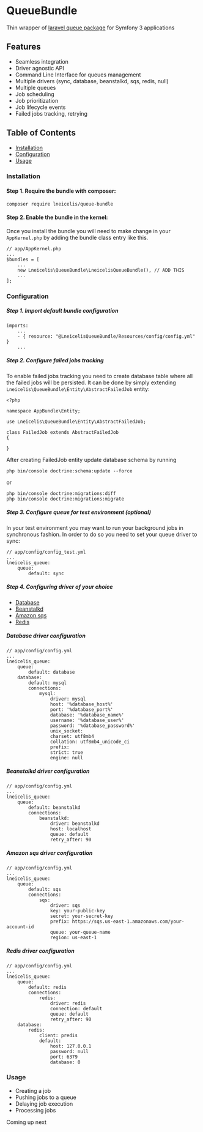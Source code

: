 # QueueBundle
Thin wrapper of 
[laravel queue package](https://laravel.com/docs/5.4/queues)
for Symfony 3 applications
## Features
* Seamless integration
* Driver agnostic API
* Command Line Interface for queues management
* Multiple drivers (sync, database, beanstalkd, sqs, redis, null)
* Multiple queues
* Job scheduling
* Job prioritization
* Job lifecycle events
* Failed jobs tracking, retrying

## Table of Contents
* [Installation](#installation)
* [Configuration](#configuration)
* [Usage]()


### Installation

#### Step 1. Require the bundle with composer:

    composer require lneicelis/queue-bundle

#### Step 2. Enable the bundle in the kernel:

Once you install the bundle you will need to make change in your `AppKernel.php` by adding the bundle class entry like this.

    // app/AppKernel.php
    ...
    $bundles = [
        ...
        new Lneicelis\QueueBundle\LneicelisQueueBundle(), // ADD THIS
        ...
    ];

### Configuration

##### Step 1. Import default bundle configuration

    imports:
        ...
        - { resource: "@LneicelisQueueBundle/Resources/config/config.yml" }
        ...

##### Step 2. Configure failed jobs tracking
To enable failed jobs tracking you need to create database table 
where all the failed jobs will be persisted.
It can be done by simply extending `Lneicelis\QueueBundle\Entity\AbstractFailedJob` entity:

    <?php
    
    namespace AppBundle\Entity;
    
    use Lneicelis\QueueBundle\Entity\AbstractFailedJob;
    
    class FailedJob extends AbstractFailedJob
    {
    
    }

After creating FailedJob entity update database schema by running

    php bin/console doctrine:schema:update --force

or

    php bin/console doctrine:migrations:diff
    php bin/console doctrine:migrations:migrate

##### Step 3. Configure queue for test environment (optional)

In your test environment you may want to run your background jobs 
in synchronous fashion. In order to do so you need to set your
queue driver to sync:


    // app/config/config_test.yml
    ...
    lneicelis_queue:
        queue:
            default: sync
            
##### Step 4. Configuring driver of your choice
* [Database](#database-driver-configuration)
* [Beanstalkd](#beanstalkd-driver-configuration)
* [Amazon sqs](#amazon-sqs-driver-configuration)
* [Redis](#redis-driver-configuration)

##### Database driver configuration

    // app/config/config.yml
    ...
    lneicelis_queue:
        queue:
            default: database
        database:
            default: mysql
            connections:
                mysql:
                    driver: mysql
                    host: '%database_host%'
                    port: '%database_port%'
                    database: '%database_name%'
                    username: '%database_user%'
                    password: '%database_password%'
                    unix_socket:
                    charset: utf8mb4
                    collation: utf8mb4_unicode_ci
                    prefix:
                    strict: true
                    engine: null

##### Beanstalkd driver configuration

    // app/config/config.yml
    ...
    lneicelis_queue:
        queue:
            default: beanstalkd
            connections:
                beanstalkd:
                    driver: beanstalkd
                    host: localhost
                    queue: default
                    retry_after: 90

##### Amazon sqs driver configuration

    // app/config/config.yml
    ...
    lneicelis_queue:
        queue:
            default: sqs
            connections:
                sqs:
                    driver: sqs
                    key: your-public-key
                    secret: your-secret-key
                    prefix: https://sqs.us-east-1.amazonaws.com/your-account-id
                    queue: your-queue-name
                    region: us-east-1
                    
##### Redis driver configuration

    // app/config/config.yml
    ...
    lneicelis_queue:
        queue:
            default: redis
            connections:
                redis:
                    driver: redis
                    connection: default
                    queue: default
                    retry_after: 90
        database:
            redis:
                client: predis
                default:
                    host: 127.0.0.1
                    password: null
                    port: 6379
                    database: 0
                    
### Usage

* Creating a job
* Pushing jobs to a queue
* Delaying job execution
* Processing jobs

Coming up next